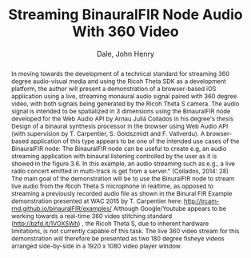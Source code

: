 --- 
title: "Streaming BinauralFIR Node Audio With 360 Video" 
abstract: "In moving towards the development of a technical standard for streaming 360 degree audio-visual media and using the Ricoh Theta SDK as a development platform, the author will present a demonstration of a browser-based iOS application using a live, streaming monaural audio signal paired with 360 degree video, with both signals being generated by the Ricoh Theta S camera. The audio signal is intended to be spatialized in 3 dimensions using the BinauralFIR node developed for the Web Audio API by Arnau Juliá Collados in his degree's thesis Design of a binaural synthesis processor in the browser using Web Audio API (with supervision by T. Carpentier, S. Goldszmidt and F. Vallverdu). A browser-based application of this type appears to be one of the intended use cases of the BinauralFIR node: The BinauralFIR node can be useful to create e.g, an audio streaming application with binaural listening controlled by the user as it is showed in the figure 3.6. In this example, an audio streaming such as e.g., a live radio concert emitted in multi-track is get from a server.” (Collados, 2014: 28) The main goal of the demonstration will be to use the BinuralFIR node to stream live audio from the Ricoh Theta S microphone in realtime, as opposed to streaming a previously recorded audio file as shown in the Binural FIR Example demonstration presented at WAC 2015 by T. Carpentier here: http://ircam-rnd.github.io/binauralFIR/examples/ Although Google/Youtube appears to be working towards a real-time 360 video stitching standard (http://bzfd.it/1VOX5Wh) , the Ricoh Theta S, due to inherent hardware limitations, is not currently capable of this task. The live 360 video stream for this demonstration will therefore be presented as two 180 degree fisheye videos arranged side-by-side in a 1920 x 1080 video player window." 
address: "Atlanta, Georgia" 
author: "Dale, John Henry"
webAuthor: "Christian Baumann, Johanna Friederike, Jan-Torsten Milde" 
booktitle: "Proceedings of the International Web Audio Conference" 
editor: "Freeman, Jason and Lerch, Alexander and Paradis, Matthew" 
month: "Proceedings of the International Web Audio Conference"
pages: "1-1" 
publisher: "Georgia Tech" 
series: "WAC '18"
track: "Demo"  
year: "2016" 
id: "2016_EA_77" 
tags: year2016
media: https://smartech.gatech.edu/bitstream/handle/1853/54636/lightningtalks-day1_videostream.html?sequence=8&isAllowed=y 
pdflink: /_data/papers/pdf/2016/2016_77.pdf
ISSN: 2663-5844
---